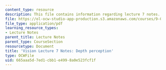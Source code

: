 ```yaml
---
content_type: resource
description: This file contains information regarding lecture 7 notes.
file: https://ol-ocw-studio-app-production.s3.amazonaws.com/courses/9-04-sensory-systems-fall-2013/665aaa5d7ed1cbb1e4998a0e523fcf1f_MIT9_04F13_Vis7.pdf
file_type: application/pdf
learning_resource_types:
- Lecture Notes
parent_title: Lecture Notes
parent_type: CourseSection
resourcetype: Document
title: 'Vision Lecture 7 Notes: Depth perception'
type: OCWFile
uid: 665aaa5d-7ed1-cbb1-e499-8a0e523fcf1f
---
```

